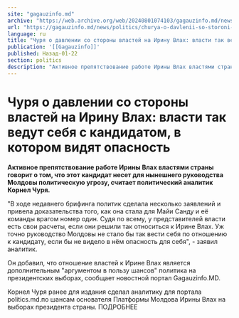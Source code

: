 ```yaml
---
site: "gagauzinfo.md"
archive: "https://web.archive.org/web/20240801074103/gagauzinfo.md/news/politics/churya-o-davlenii-so-storoni-vlastei-na-irinu-vlah-vlasti-tak-vedut-sebya-s-kandidatom-v-kotorom-vidyat-opasnost"
url: "https://gagauzinfo.md/news/politics/churya-o-davlenii-so-storoni-vlastei-na-irinu-vlah-vlasti-tak-vedut-sebya-s-kandidatom-v-kotorom-vidyat-opasnost"
language: ru
title: "Чуря о давлении со стороны властей на Ирину Влах: власти так ведут себя с кандидатом, в котором видят опасность"
publication: '[[Gagauzinfo]]'
published: Назад-01-22
section: politics
description: "Активное препятствование работе Ирины Влах властями страны говорит о том, что этот кандидат несет для нынешнего руководства Молдовы политическую угрозу, считает политический аналитик Корнел Чуря."
---
```


# Чуря о давлении со стороны властей на Ирину Влах: власти так ведут себя с кандидатом, в котором видят опасность

**Активное препятствование работе Ирины Влах властями страны говорит о том, что этот кандидат несет для нынешнего руководства Молдовы политическую угрозу, считает политический аналитик Корнел Чуря.**

"В ходе недавнего брифинга политик сделала несколько заявлений и привела доказательства того, как она стала для Майи Санду и её команды врагом номер один. Судя по всему, у представителей власти есть свои расчеты, если они решили так относиться к Ирине Влах. Уж точно руководство Молдовы не стало бы так вести себя по отношению к кандидату, если бы не видело в нём опасность для себя", - заявил аналитик.

Он добавил, что отношение властей к Ирине Влах является дополнительным "аргументом в пользу шансов" политика на президентских выборах, сообщает новостной портал Gagauzinfo.MD.

Корнел Чуря ранее для издания сделал аналитику для портала politics.md.по шансам основателя Платформы Молдова Ирины Влах на выборах президента страны. ПОДРОБНЕЕ